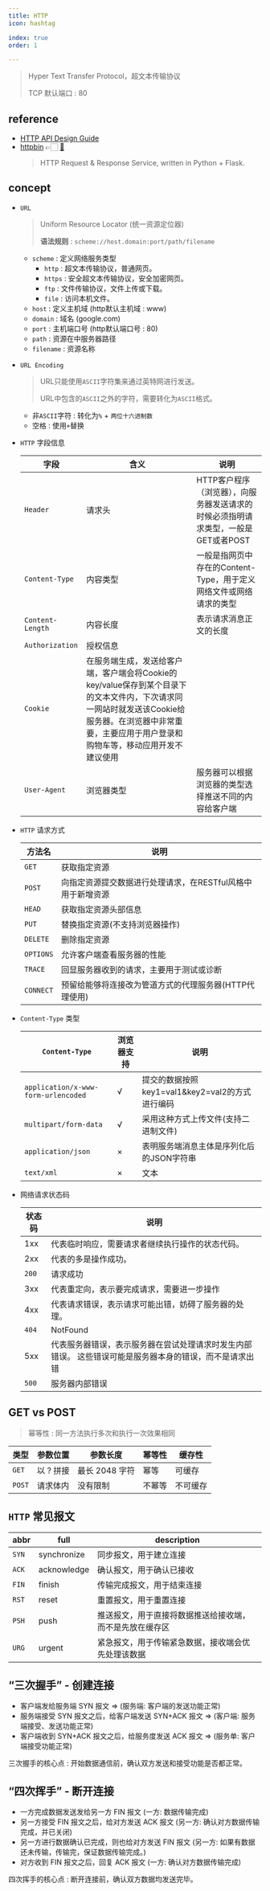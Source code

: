 ```yaml
---
title: HTTP
icon: hashtag

index: true
order: 1

---
```


<!-- more -->

> Hyper Text Transfer Protocol，超文本传输协议 
> 
> TCP 默认端口 : 80

## reference

- [HTTP API Design Guide](https://github.com/interagent/http-api-design)
- [httpbin](https://httpbin.org) 👉🏻 [🐙](https://github.com/postmanlabs/httpbin)
    > HTTP Request & Response Service, written in Python + Flask.

## concept

- `URL`
    > Uniform Resource Locator (统一资源定位器)
    > 
    > **语法规则** : `scheme://host.domain:port/path/filename`

    * `scheme` : 定义网络服务类型
        - `http` : 超文本传输协议，普通网页。
        - `https` : 安全超文本传输协议，安全加密网页。
        - `ftp` : 文件传输协议，文件上传或下载。
        - `file` : 访问本机文件。
    * `host` : 定义主机域 (http默认主机域 : www)
    * `domain` : 域名 (google.com)
    * `port` : 主机端口号 (http默认端口号 : 80)
    * `path` : 资源在中服务器路径
    * `filename` : 资源名称


- `URL Encoding`
    > URL只能使用`ASCII`字符集来通过英特网进行发送。
    >
    > URL中包含的`ASCII`之外的字符，需要转化为`ASCII`格式。

    * 非`ASCII`字符 : 转化为`%` + `两位十六进制数`
    * 空格 : 使用`+`替换


- `HTTP` 字段信息

  | 字段 | 含义 | 说明
  | --- | --- | --- 
  | `Header`          | 请求头   |  HTTP客户程序（浏览器），向服务器发送请求的时候必须指明请求类型，一般是GET或者POST
  | `Content-Type`    | 内容类型 | 一般是指网页中存在的Content-Type，用于定义网络文件或网络请求的类型
  | `Content-Length`  | 内容长度 | 表示请求消息正文的长度
  | `Authorization`   | 授权信息 |
  | `Cookie`          | 在服务端生成，发送给客户端，客户端会将Cookie的key/value保存到某个目录下的文本文件内，下次请求同一网站时就发送该Cookie给服务器。在浏览器中非常重要，主要应用于用户登录和购物车等，移动应用开发不建议使用
  | `User-Agent`      | 浏览器类型 | 服务器可以根据浏览器的类型选择推送不同的内容给客户端

- `HTTP` 请求方式

  | 方法名 | 说明
  | --- | ---
  | `GET`     | 获取指定资源
  | `POST`    | 向指定资源提交数据进行处理请求，在RESTful风格中用于新增资源
  | `HEAD`    | 获取指定资源头部信息
  | `PUT`     | 替换指定资源(不支持浏览器操作)
  | `DELETE`  | 删除指定资源
  | `OPTIONS` | 允许客户端查看服务器的性能
  | `TRACE`   | 回显服务器收到的请求，主要用于测试或诊断
  | `CONNECT` | 预留给能够将连接改为管道方式的代理服务器(HTTP代理使用)

- `Content-Type` 类型
 
  | `Content-Type` | 浏览器支持 | 说明
  | --- | --- | ---
  | `application/x-www-form-urlencoded`   | √ | 提交的数据按照key1=val1&key2=val2的方式进行编码
  | `multipart/form-data`                 | √ | 采用这种方式上传文件(支持二进制文件)
  | `application/json`                    | × | 表明服务端消息主体是序列化后的JSON字符串
  | `text/xml`                            | × | 文本

- 网络请求状态码

  | 状态码 | 说明
  | --- | ---
  | 1xx   | 代表临时响应，需要请求者继续执行操作的状态代码。
  | 2xx   | 代表的多是操作成功。
  | `200` | 请求成功
  | 3xx   | 代表重定向，表示要完成请求，需要进一步操作
  | 4xx   | 代表请求错误，表示请求可能出错，妨碍了服务器的处理。
  | `404` | NotFound
  | 5xx   | 代表服务器错误，表示服务器在尝试处理请求时发生内部错误。 这些错误可能是服务器本身的错误，而不是请求出错
  | `500` | 服务器内部错误

## GET vs POST
> 幂等性 : 同一方法执行多次和执行一次效果相同

  | 类型 | 参数位置 | 参数长度 | 幂等性 | 缓存性
  | --- | --- | --- | --- | --- 
  | `GET`   | 以 ? 拼接 | 最长 2048 字符 | 幂等   | 可缓存
  | `POST`  | 请求体内  | 没有限制       | 不幂等 | 不可缓存
  
## `HTTP` 常见报文

  | abbr    | full  | description
  | --      | --    | --
  | `SYN`   | synchronize   | 同步报文，用于建立连接
  | `ACK`   | acknowledge   | 确认报文，用于确认已接收
  | `FIN`   | finish        | 传输完成报文，用于结束连接
  | `RST`   | reset         | 重置报文，用于重置连接
  | `PSH`   | push          | 推送报文，用于直接将数据推送给接收端，而不是先放在缓存区
  | `URG`   | urgent        | 紧急报文，用于传输紧急数据，接收端会优先处理该数据
  
## “三次握手” - 创建连接

  * 客户端发给服务端 SYN 报文 => (服务端: 客户端的发送功能正常)
  * 服务端接受 SYN 报文之后，给客户端发送 SYN+ACK 报文 => (客户端: 服务端接受、发送功能正常)
  * 客户端收到 SYN+ACK 报文之后，给服务度发送 ACK 报文 => (服务单: 客户端接受功能正常)
  
  三次握手的核心点 : 开始数据通信前，确认双方发送和接受功能是否都正常。
  
## “四次挥手” - 断开连接

  * 一方完成数据发送发给另一方 FIN 报文 (一方: 数据传输完成)
  * 另一方接受 FIN 报文之后，给对方发送 ACK 报文 (另一方: 确认对方数据传输完成，并已关闭)
  * 另一方进行数据确认已完成，则也给对方发送 FIN 报文 (另一方: 如果有数据还未传输，传输完，保证数据传输完成。)
  * 对方收到 FIN 报文之后，回复 ACK 报文 (一方: 确认对方数据传输完成)
  
  四次挥手的核心点 : 断开连接前，确认双方数据均发送完毕。